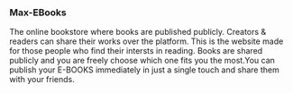 ### Max-EBooks
The online bookstore where books are published publicly. Creators &amp; readers can share their works over the platform.
This is the website made for those people who find their intersts in reading. Books are shared publicly and you are freely choose which one fits you the most.You can publish your E-BOOKS immediately in just a single touch and share them with your friends. 
